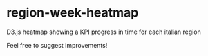 # region-week-heatmap
D3.js heatmap showing a KPI progress in time for each italian region

Feel free to suggest improvements!
